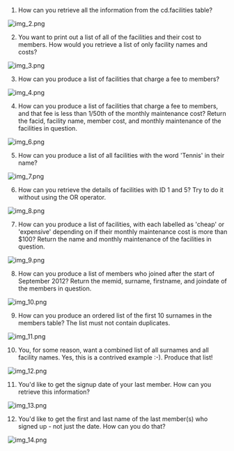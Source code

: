 1. How can you retrieve all the information from the cd.facilities table?

![img_2.png](./images/img_2.png)

2. You want to print out a list of all of the facilities and their cost to members. How would you retrieve a list of only facility names and costs?

![img_3.png](images/img_3.png)

3. How can you produce a list of facilities that charge a fee to members?

![img_4.png](images/img_4.png)

4. How can you produce a list of facilities that charge a fee to members, and that fee is less than 1/50th of the monthly maintenance cost? Return the facid, facility name, member cost, and monthly maintenance of the facilities in question.

![img_6.png](images/img_6.png)

5. How can you produce a list of all facilities with the word 'Tennis' in their name?

![img_7.png](images/img_7.png)

6. How can you retrieve the details of facilities with ID 1 and 5? Try to do it without using the OR operator.

![img_8.png](images/img_8.png)

7. How can you produce a list of facilities, with each labelled as 'cheap' or 'expensive' depending on if their monthly maintenance cost is more than $100? Return the name and monthly maintenance of the facilities in question.

![img_9.png](images/img_9.png)

8. How can you produce a list of members who joined after the start of September 2012? Return the memid, surname, firstname, and joindate of the members in question.

![img_10.png](images/img_10.png)

9. How can you produce an ordered list of the first 10 surnames in the members table? The list must not contain duplicates.

![img_11.png](images/img_11.png)

10. You, for some reason, want a combined list of all surnames and all facility names. Yes, this is a contrived example :-). Produce that list!

![img_12.png](images/img_12.png)

11. You'd like to get the signup date of your last member. How can you retrieve this information?

![img_13.png](images/img_13.png)

12. You'd like to get the first and last name of the last member(s) who signed up - not just the date. How can you do that?

![img_14.png](images/img_14.png)
